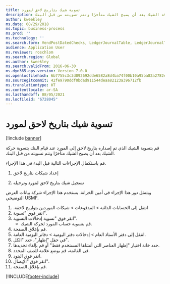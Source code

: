 ```yaml
---
title: تسوية شيك بتاريخ لاحق لمورد
description: قم بتسوية الشيك الذي تم إصداره بتاريخ لاحق إلى المورد عند قيام البنك بتسوية حركة الشيك بعد أن يصبح الشيك متأخرًا وتتم تسويته من قبل البنك.
author: kweekley
ms.date: 08/29/2018
ms.topic: business-process
ms.prod: ''
ms.technology: ''
ms.search.form: VendPostDatedChecks, LedgerJournalTable, LedgerJournalTransDaily, LedgerTransVoucher
audience: Application User
ms.reviewer: roschlom
ms.search.region: Global
ms.author: kweekley
ms.search.validFrom: 2016-06-30
ms.dyn365.ops.version: Version 7.0.0
ms.openlocfilehash: 6b7755c3c3d092692dde6582a8d4ba74f00b10a95ba82a2782e3dad34d28e7b9
ms.sourcegitcommit: 42fe9790ddf0bdad911544deaa82123a396712fb
ms.translationtype: HT
ms.contentlocale: ar-SA
ms.lasthandoff: 08/05/2021
ms.locfileid: "6728045"
---
```

# <a name="settle-a-postdated-check-for-a-vendor"></a>تسوية شيك بتاريخ لاحق لمورد

[!include [banner](../../includes/banner.md)]

قم بتسوية الشيك الذي تم إصداره بتاريخ لاحق إلى المورد عند قيام البنك بتسوية حركة الشيك بعد أن يصبح الشيك متأخرًا وتتم تسويته من قبل البنك. 

قم باستكمال الإجراءات التالية قبل البدء في هذا الإجراء.

1) إعداد شيكات بتاريخ لاحق

2) تسجيل شيك بتاريخ لاحق لمورد وترحيله



ويتمثل دور هذا الإجراء في أمين الخزانة. يستخدم هذا الإجراء شركة بيانات العرض التوضيحي USMF.

1. انتقل إلى الحسابات الدائنة > المدفوعات > ‏‫شيكات الموردين بتواريخ لاحقة.
2. انقر فوق "تسوية".
3. انقر فوق "تسوية إدخالات التسوية".
    * قم بتسوية حساب المورد لحركة الشيك.  
4. قم بإغلاق الصفحة.
5. انتقل إلى دفتر الأستاذ العام > إدخالات دفتر اليومية > دفاتر اليومية العامة‬.
6. في حقل "إظهار"، حدد "الكل".
7. حدد خانة اختيار "إظهار العناصر التي أنشاها المستخدم فقط" أو قم بإلغاء تحديدها.
8. في القائمة، قم بوضع علامة للصف المحدد.
9. انقر فوق البنود.
10. انقر فوق "الإيصال".
11. قم بإغلاق الصفحة.



[!INCLUDE[footer-include](../../../includes/footer-banner.md)]